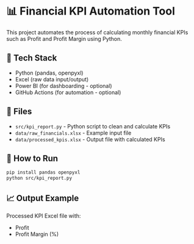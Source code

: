 # 📊 Financial KPI Automation Tool

This project automates the process of calculating monthly financial KPIs such as Profit and Profit Margin using Python.

## 🔧 Tech Stack
- Python (pandas, openpyxl)
- Excel (raw data input/output)
- Power BI (for dashboarding - optional)
- GitHub Actions (for automation - optional)

## 📁 Files
- `src/kpi_report.py` - Python script to clean and calculate KPIs
- `data/raw_financials.xlsx` - Example input file
- `data/processed_kpis.xlsx` - Output file with calculated KPIs

## 🚀 How to Run
```bash
pip install pandas openpyxl
python src/kpi_report.py
```

## 📈 Output Example
Processed KPI Excel file with:
- Profit
- Profit Margin (%)

